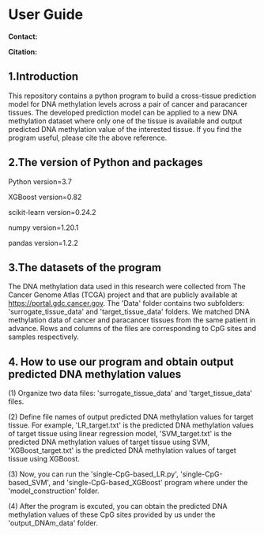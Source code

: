 # User Guide

**Contact:**

**Citation:**

## 1.Introduction

This repository contains a python program to build a cross-tissue prediction model for DNA methylation levels across a pair of cancer and paracancer tissues. The developed prediction model can be applied to a new DNA methylation dataset where only one of the tissue is available and output predicted DNA methylation value of the interested tissue. If you find the program useful, please cite the above reference.

## 2.The version of Python and packages

Python version=3.7

XGBoost version=0.82

scikit-learn version=0.24.2

numpy version=1.20.1

pandas version=1.2.2

## 3.The datasets of the program

The DNA methylation data used in this research were collected from The Cancer Genome Atlas (TCGA) project and that are publicly available at https://portal.gdc.cancer.gov. The 'Data' folder contains two subfolders: 'surrogate_tissue_data' and 'target_tissue_data' folders. We matched DNA methylation data of cancer and paracancer tissues from the same patient in advance. Rows and columns of the files are corresponding to CpG sites and samples respectively.

## 4. How to use our program and obtain output predicted DNA methylation values

(1) Organize two data files: 'surrogate_tissue_data' and 'target_tissue_data' files.

(2) Define file names of output predicted DNA methylation values for target tissue. For example, 'LR_target.txt' is the predicted DNA methylation values of target tissue using linear regression model, 'SVM_target.txt' is the predicted DNA methylation values of target tissue using SVM, 'XGBoost_target.txt' is the predicted DNA methylation values of target tissue using XGBoost.

(3) Now, you can run the 'single-CpG-based_LR.py', 'single-CpG-based_SVM', and 'single-CpG-based_XGBoost' program where under the 'model_construction' folder.

(4) After the program is excuted, you can obtain the predicted DNA methylation values of these CpG sites provided by us under the 'output_DNAm_data' folder. 
